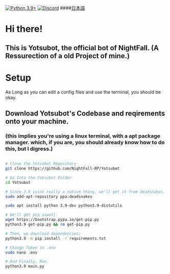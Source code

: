 [![Python 3.9+](https://img.shields.io/badge/python-3.9+-blue.svg)](https://www.python.org/downloads/)
[![Discord](https://discordapp.com/api/guilds/837774112419479644/widget.png?style=shield)](https://discord.gg/cUXgZAxzvs)
####[日本語]()

# Hi there!
## This is Yotsubot, the official bot of NightFall. (A Ressurection of a old Project of mine.)

# Setup
As Long as you can edit a config files and use the terminal, you should be okay.

## Download Yotsubot's Codebase and reqirements onto your machine.
### (this implies you're using a linux terminal, with a apt package manager. which, if you are, you should already know how to do this, but I digress.)

```sh

# Clone the Yotsubot Repository
git clone https://github.com/NightFall-RP/Yotsubot

# Go Into the Yotsubot Folder
cd Yotsubot

# Since 3.9 isint really a native thing, we'll get it from deadsnakes.
sudo add-apt-repository ppa:deadsnakes

sudo apt install python 3.9-dev python3.9-distutils

# We'll get pip aswell.
wget https://bootstrap.pypa.io/get-pip.py
python3.9 get-pip.py && rm get-pip.py

# Then, we download dependencies;
python3.9 -m pip install -r requirements.txt

# Change Token in .env
sudo nano .env

# And Finally, Run.
python3.9 main.py

```
